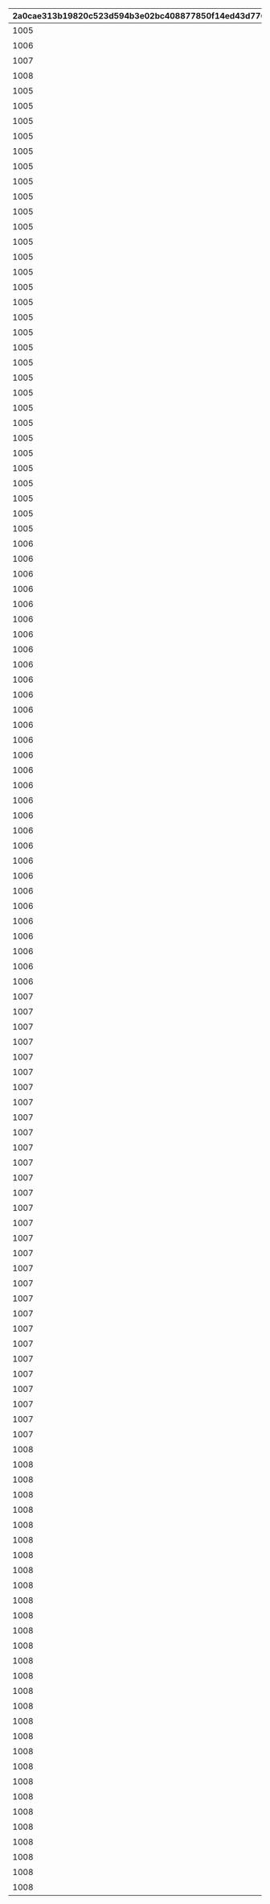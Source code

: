 |2a0cae313b19820c523d594b3e02bc408877850f14ed43d776224cf1489697af|7fcc287746848b2104d5c04815cf55d8d7f675149acc9ad475c266ad9d3cb56c|f3b9ffb887c76bbc4422d7bb53a55a0456c6328af443f4f6acba799d726905d8|3fa7baf8e708d918a2fdb474157439a044f3bed961d9c4a3c4ae148abeae0b52|64a79b05d97635cf6bd1de92609b14f7bcdad63b46b7400bb8c450626be8dd3f|413f7333d3ab2da32c9a6993d99f870a9ae1aa2b950c7fe2caa5d7cae74d12e4|c45adc43b7452671f063ec2b8d4a6f32c3f0235f22fe1925ffe16e2c14e36596|4d54a161be5f6cf1f27bcf8f6afdaea6dfb94806f9ca662a81256fb563196267|
| --- | --- | --- | --- | --- | --- | --- | --- |
|1005|1005|バトル開始時、味方のＴＰが250アップ|0|0|2|ＴＰ250アップ|1005|
|1006|1006|バトル開始時、味方のＴＰが250アップ|0|0|2|ＴＰ250アップ|1006|
|1007|1007|バトル開始時、味方のＴＰが250アップ|0|0|2|ＴＰ250アップ|1007|
|1008|1008|バトル開始時、味方のＴＰが250アップ|0|0|2|ＴＰ250アップ|1008|
|1005|100501|バトル開始から90秒間、敵の物理攻撃力がダウン|27160000000000|36000|1|物理攻撃ダウン90秒|100501|
|1005|100502|バトル開始から90秒間、敵の物理攻撃力がダウン|26040000000000|36000|1|物理攻撃ダウン90秒|100502|
|1005|100503|バトル開始から90秒間、敵の物理防御力がダウン|25200000000000|36000|1|物理防御ダウン90秒|100503|
|1005|100504|バトル開始から90秒間、敵の魔法防御力がダウン|24360000000000|36000|1|魔法防御ダウン90秒|100504|
|1005|100505|バトル開始から90秒間、敵の物理攻撃力がダウン|23520000000000|36000|1|物理攻撃ダウン90秒|100505|
|1005|100506|バトル開始から90秒間、敵の物理攻撃力がダウン|22400000000000|36000|1|物理攻撃ダウン90秒|100506|
|1005|100507|バトル開始から90秒間、敵の物理防御力がダウン|21560000000000|36000|1|物理防御ダウン90秒|100507|
|1005|100508|バトル開始から90秒間、敵の魔法防御力がダウン|20720000000000|36000|1|魔法防御ダウン90秒|100508|
|1005|100509|バトル開始から90秒間、敵の物理攻撃力がダウン|19600000000000|36000|1|物理攻撃ダウン90秒|100509|
|1005|100510|バトル開始から90秒間、敵の物理攻撃力がダウン|18760000000000|36000|1|物理攻撃ダウン90秒|100510|
|1005|100511|バトル開始から90秒間、敵の物理攻撃力がダウン|17920000000000|36000|1|物理攻撃ダウン90秒|100511|
|1005|100512|バトル開始から90秒間、敵の物理攻撃力がダウン|16800000000000|36000|1|物理攻撃ダウン90秒|100512|
|1005|100513|バトル開始から90秒間、敵の物理防御力がダウン|15960000000000|36000|1|物理防御ダウン90秒|100513|
|1005|100514|バトル開始から90秒間、敵の魔法防御力がダウン|15120000000000|36000|1|魔法防御ダウン90秒|100514|
|1005|100515|バトル開始から90秒間、敵の物理攻撃力がダウン|14280000000000|36000|1|物理攻撃ダウン90秒|100515|
|1005|100516|バトル開始から90秒間、敵の物理攻撃力がダウン|13160000000000|36000|1|物理攻撃ダウン90秒|100516|
|1005|100517|バトル開始から90秒間、敵の物理防御力がダウン|12320000000000|36000|1|物理防御ダウン90秒|100517|
|1005|100518|バトル開始から90秒間、敵の魔法防御力がダウン|11480000000000|36000|1|魔法防御ダウン90秒|100518|
|1005|100519|バトル開始から90秒間、敵の物理攻撃力がダウン|10360000000000|36000|1|物理攻撃ダウン90秒|100519|
|1005|100520|バトル開始から90秒間、敵の物理攻撃力がダウン|9520000000000|36000|1|物理攻撃ダウン90秒|100520|
|1005|100521|バトル開始から90秒間、敵の物理攻撃力がダウン|8680000000000|36000|1|物理攻撃ダウン90秒|100521|
|1005|100522|バトル開始から90秒間、敵の物理攻撃力がダウン|7560000000000|36000|1|物理攻撃ダウン90秒|100522|
|1005|100523|バトル開始から90秒間、敵の物理防御力がダウン|6720000000000|36000|1|物理防御ダウン90秒|100523|
|1005|100524|バトル開始から90秒間、敵の魔法防御力がダウン|5880000000000|36000|1|魔法防御ダウン90秒|100524|
|1005|100525|バトル開始から90秒間、敵の物理攻撃力がダウン|5040000000000|36000|1|物理攻撃ダウン90秒|100525|
|1005|100526|バトル開始時、味方のＴＰが150アップ|3920000000000|36000|1|ＴＰ150アップ|100526|
|1005|100527|バトル開始から10秒間、味方が無敵状態になる|3080000000000|36000|1|無敵10秒|100527|
|1005|100528|バトル開始から90秒間、敵の物理攻撃力がダウン|2240000000000|36000|1|物理攻撃ダウン90秒|100528|
|1005|100529|バトル開始から90秒間、敵の物理防御力がダウン|1120000000000|36000|1|物理防御ダウン90秒|100529|
|1005|100530|バトル開始から90秒間、敵の魔法防御力がダウン|280000000000|36000|1|魔法防御ダウン90秒|100530|
|1006|100601|バトル開始から90秒間、味方の魔法攻撃力がアップ|43650000000000|36000|1|魔法攻撃アップ90秒|100601|
|1006|100602|バトル開始から90秒間、味方の物理攻撃力がアップ|41850000000000|36000|1|物理攻撃アップ90秒|100602|
|1006|100603|バトル開始から90秒間、敵の物理防御力がダウン|40500000000000|36000|1|物理防御ダウン90秒|100603|
|1006|100604|バトル開始から90秒間、敵の魔法防御力がダウン|39150000000000|36000|1|魔法防御ダウン90秒|100604|
|1006|100605|バトル開始から90秒間、味方の魔法攻撃力がアップ|37800000000000|36000|1|魔法攻撃アップ90秒|100605|
|1006|100606|バトル開始から90秒間、味方の物理攻撃力がアップ|36000000000000|36000|1|物理攻撃アップ90秒|100606|
|1006|100607|バトル開始から90秒間、味方のＨＰが毎秒回復|34650000000000|36000|1|毎秒ＨＰ回復90秒|100607|
|1006|100608|バトル開始から90秒間、味方の物理攻撃力がアップ|33300000000000|36000|1|物理攻撃アップ90秒|100608|
|1006|100609|バトル開始から90秒間、味方の物理攻撃力がアップ|31500000000000|36000|1|物理攻撃アップ90秒|100609|
|1006|100610|バトル開始から90秒間、敵の魔法防御力がダウン|30150000000000|36000|1|魔法防御ダウン90秒|100610|
|1006|100611|バトル開始から90秒間、味方の魔法攻撃力がアップ|28800000000000|36000|1|魔法攻撃アップ90秒|100611|
|1006|100612|バトル開始から90秒間、味方の物理攻撃力がアップ|27000000000000|36000|1|物理攻撃アップ90秒|100612|
|1006|100613|バトル開始から90秒間、敵の物理防御力がダウン|25650000000000|36000|1|物理防御ダウン90秒|100613|
|1006|100614|バトル開始から90秒間、敵の魔法防御力がダウン|24300000000000|36000|1|魔法防御ダウン90秒|100614|
|1006|100615|バトル開始から90秒間、味方の魔法攻撃力がアップ|22950000000000|36000|1|魔法攻撃アップ90秒|100615|
|1006|100616|バトル開始から90秒間、味方の物理攻撃力がアップ|21150000000000|36000|1|物理攻撃アップ90秒|100616|
|1006|100617|バトル開始から90秒間、味方のＨＰが毎秒回復|19800000000000|36000|1|毎秒ＨＰ回復90秒|100617|
|1006|100618|バトル開始から90秒間、味方の物理攻撃力がアップ|18450000000000|36000|1|物理攻撃アップ90秒|100618|
|1006|100619|バトル開始から90秒間、味方の物理攻撃力がアップ|16650000000000|36000|1|物理攻撃アップ90秒|100619|
|1006|100620|バトル開始から90秒間、敵の魔法防御力がダウン|15300000000000|36000|1|魔法防御ダウン90秒|100620|
|1006|100621|バトル開始から90秒間、敵の物理防御力がダウン|13950000000000|36000|1|物理防御ダウン90秒|100621|
|1006|100622|バトル開始から90秒間、味方の魔法攻撃力がアップ|12150000000000|36000|1|魔法攻撃アップ90秒|100622|
|1006|100623|バトル開始から90秒間、味方の物理攻撃力がアップ|10800000000000|36000|1|物理攻撃アップ90秒|100623|
|1006|100624|バトル開始から90秒間、味方のＨＰが毎秒回復|9450000000000|36000|1|毎秒ＨＰ回復90秒|100624|
|1006|100625|バトル開始から90秒間、敵の魔法防御力がダウン|8100000000000|36000|1|魔法防御ダウン90秒|100625|
|1006|100626|バトル開始時、味方のＴＰが150アップ|6300000000000|36000|1|ＴＰ150アップ|100626|
|1006|100627|バトル開始から10秒間、味方が無敵状態になる|4950000000000|36000|1|無敵10秒|100627|
|1006|100628|バトル開始から90秒間、味方の魔法攻撃力がアップ|3600000000000|36000|1|魔法攻撃アップ90秒|100628|
|1006|100629|バトル開始から90秒間、味方の物理攻撃力がアップ|1800000000000|36000|1|物理攻撃アップ90秒|100629|
|1006|100630|バトル開始から90秒間、敵の魔法防御力がダウン|450000000000|36000|1|魔法防御ダウン90秒|100630|
|1007|100701|バトル開始から90秒間、味方のＴＰが毎秒アップ|27160000000000|36000|1|毎秒ＴＰアップ90秒|100701|
|1007|100702|バトル開始時、味方のＴＰが50アップ|26040000000000|36000|1|ＴＰ50アップ|100702|
|1007|100703|バトル開始から10秒間、敵が火傷状態になる|25200000000000|36000|1|火傷ダメージ10秒|100703|
|1007|100704|バトル開始から90秒間、敵の物理防御力がダウン|24360000000000|36000|1|物理防御ダウン90秒|100704|
|1007|100705|バトル開始から90秒間、敵の物理防御力がダウン|23520000000000|36000|1|物理防御ダウン90秒|100705|
|1007|100706|バトル開始から90秒間、味方の物理攻撃力がアップ|22400000000000|36000|1|物理攻撃アップ90秒|100706|
|1007|100707|バトル開始から90秒間、味方の魔法攻撃力がアップ|21560000000000|36000|1|魔法攻撃アップ90秒|100707|
|1007|100708|バトル開始から10秒間、敵が火傷状態になる|20720000000000|36000|1|火傷ダメージ10秒|100708|
|1007|100709|バトル開始から90秒間、敵の物理防御力がダウン|19600000000000|36000|1|物理防御ダウン90秒|100709|
|1007|100710|バトル開始から90秒間、味方の物理攻撃力がアップ|18760000000000|36000|1|物理攻撃アップ90秒|100710|
|1007|100711|バトル開始から90秒間、味方のＴＰが毎秒アップ|17920000000000|36000|1|毎秒ＴＰアップ90秒|100711|
|1007|100712|バトル開始から10秒間、敵が火傷状態になる|16800000000000|36000|1|火傷ダメージ10秒|100712|
|1007|100713|バトル開始から90秒間、敵の物理防御力がダウン|15960000000000|36000|1|物理防御ダウン90秒|100713|
|1007|100714|バトル開始から90秒間、敵の魔法防御力がダウン|15120000000000|36000|1|魔法防御ダウン90秒|100714|
|1007|100715|バトル開始から90秒間、味方の魔法攻撃力がアップ|14280000000000|36000|1|魔法攻撃アップ90秒|100715|
|1007|100716|バトル開始から90秒間、味方の物理攻撃力がアップ|13160000000000|36000|1|物理攻撃アップ90秒|100716|
|1007|100717|バトル開始時、味方のＴＰが100アップ|12320000000000|36000|1|ＴＰ100アップ|100717|
|1007|100718|バトル開始から90秒間、敵の物理防御力がダウン|11480000000000|36000|1|物理防御ダウン90秒|100718|
|1007|100719|バトル開始から90秒間、敵の魔法防御力がダウン|10360000000000|36000|1|魔法防御ダウン90秒|100719|
|1007|100720|バトル開始から90秒間、味方の物理攻撃力がアップ|9520000000000|36000|1|物理攻撃アップ90秒|100720|
|1007|100721|バトル開始から90秒間、味方のＴＰが毎秒アップ|8680000000000|36000|1|毎秒ＴＰアップ90秒|100721|
|1007|100722|バトル開始時、味方のＴＰが150アップ|7560000000000|36000|1|ＴＰ150アップ|100722|
|1007|100723|バトル開始から10秒間、敵が火傷状態になる|6720000000000|36000|1|火傷ダメージ10秒|100723|
|1007|100724|バトル開始から90秒間、敵の物理防御力がダウン|5880000000000|36000|1|物理防御ダウン90秒|100724|
|1007|100725|バトル開始から90秒間、敵の魔法防御力がダウン|5040000000000|36000|1|魔法防御ダウン90秒|100725|
|1007|100726|バトル開始時、味方のＴＰが150アップ|3920000000000|36000|1|ＴＰ150アップ|100726|
|1007|100727|バトル開始から10秒間、味方が無敵状態になる|3080000000000|36000|1|無敵10秒|100727|
|1007|100728|バトル開始から10秒間、敵が火傷状態になる|2240000000000|36000|1|火傷ダメージ10秒|100728|
|1007|100729|バトル開始から90秒間、敵の物理防御力がダウン|1120000000000|36000|1|物理防御ダウン90秒|100729|
|1007|100730|バトル開始から90秒間、敵の魔法防御力がダウン|280000000000|36000|1|魔法防御ダウン90秒|100730|
|1008|100801|バトル開始から10秒間、敵が毒状態になる|43650000000000|36000|1|毒ダメージ10秒|100801|
|1008|100802|バトル開始から90秒間、敵の物理攻撃力がダウン|41850000000000|36000|1|物理攻撃ダウン90秒|100802|
|1008|100803|バトル開始から90秒間、敵の物理攻撃力がダウン|40500000000000|36000|1|物理攻撃ダウン90秒|100803|
|1008|100804|バトル開始から90秒間、敵の物理防御力がダウン|39150000000000|36000|1|物理防御ダウン90秒|100804|
|1008|100805|バトル開始から90秒間、敵の物理防御力がダウン|37800000000000|36000|1|物理防御ダウン90秒|100805|
|1008|100806|バトル開始から90秒間、敵の物理攻撃力がダウン|36000000000000|36000|1|物理攻撃ダウン90秒|100806|
|1008|100807|バトル開始から90秒間、敵の物理攻撃力がダウン|34650000000000|36000|1|物理攻撃ダウン90秒|100807|
|1008|100808|バトル開始から90秒間、敵の物理防御力がダウン|33300000000000|36000|1|物理防御ダウン90秒|100808|
|1008|100809|バトル開始から90秒間、敵の物理防御力がダウン|31500000000000|36000|1|物理防御ダウン90秒|100809|
|1008|100810|バトル開始から90秒間、敵の魔法攻撃力がダウン|30150000000000|36000|1|魔法攻撃ダウン90秒|100810|
|1008|100811|バトル開始から10秒間、敵が毒状態になる|28800000000000|36000|1|毒ダメージ10秒|100811|
|1008|100812|バトル開始から90秒間、敵の物理攻撃力がダウン|27000000000000|36000|1|物理攻撃ダウン90秒|100812|
|1008|100813|バトル開始から90秒間、敵の物理攻撃力がダウン|25650000000000|36000|1|物理攻撃ダウン90秒|100813|
|1008|100814|バトル開始から90秒間、敵の物理防御力がダウン|24300000000000|36000|1|物理防御ダウン90秒|100814|
|1008|100815|バトル開始から90秒間、敵の魔法防御力がダウン|22950000000000|36000|1|魔法防御ダウン90秒|100815|
|1008|100816|バトル開始から90秒間、敵の物理攻撃力がダウン|21150000000000|36000|1|物理攻撃ダウン90秒|100816|
|1008|100817|バトル開始から90秒間、敵の物理攻撃力がダウン|19800000000000|36000|1|物理攻撃ダウン90秒|100817|
|1008|100818|バトル開始から90秒間、敵の物理防御力がダウン|18450000000000|36000|1|物理防御ダウン90秒|100818|
|1008|100819|バトル開始から90秒間、敵の魔法防御力がダウン|16650000000000|36000|1|魔法防御ダウン90秒|100819|
|1008|100820|バトル開始から90秒間、敵の物理攻撃力がダウン|15300000000000|36000|1|物理攻撃ダウン90秒|100820|
|1008|100821|バトル開始から10秒間、敵が毒状態になる|13950000000000|36000|1|毒ダメージ10秒|100821|
|1008|100822|バトル開始から90秒間、敵の物理攻撃力がダウン|12150000000000|36000|1|物理攻撃ダウン90秒|100822|
|1008|100823|バトル開始から90秒間、敵の物理攻撃力がダウン|10800000000000|36000|1|物理攻撃ダウン90秒|100823|
|1008|100824|バトル開始から90秒間、敵の物理防御力がダウン|9450000000000|36000|1|物理防御ダウン90秒|100824|
|1008|100825|バトル開始から90秒間、敵の物理防御力がダウン|8100000000000|36000|1|物理防御ダウン90秒|100825|
|1008|100826|バトル開始時、味方のＴＰが150アップ|6300000000000|36000|1|ＴＰ150アップ|100826|
|1008|100827|バトル開始から10秒間、味方が無敵状態になる|4950000000000|36000|1|無敵10秒|100827|
|1008|100828|バトル開始から90秒間、敵の物理防御力がダウン|3600000000000|36000|1|物理防御ダウン90秒|100828|
|1008|100829|バトル開始から90秒間、敵の魔法防御力がダウン|1800000000000|36000|1|魔法防御ダウン90秒|100829|
|1008|100830|バトル開始から10秒間、敵が毒状態になる|450000000000|36000|1|毒ダメージ10秒|100830|